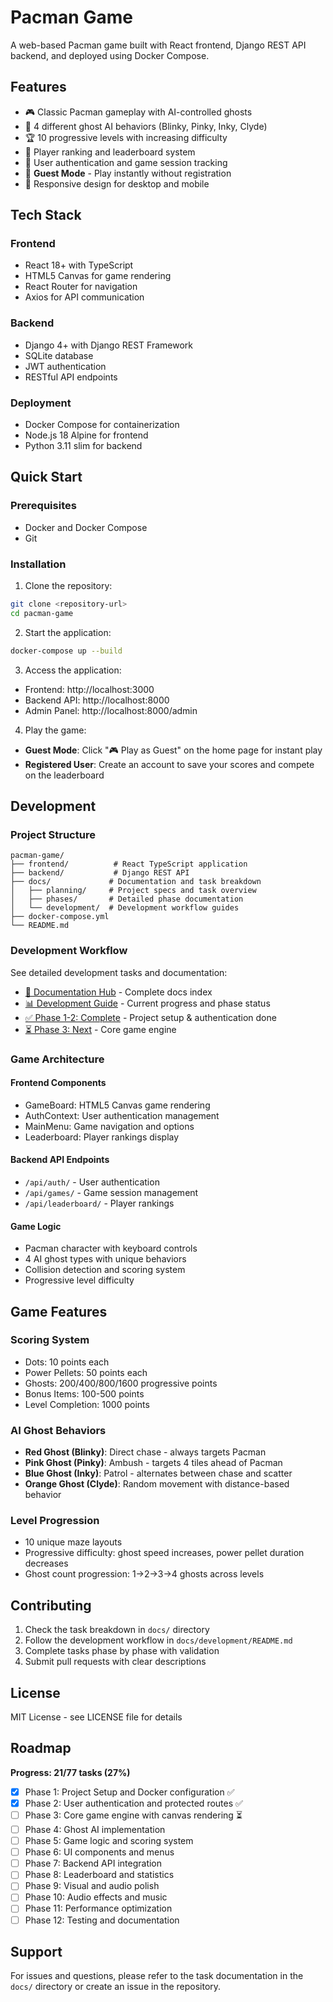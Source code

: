 # Pacman Game

A web-based Pacman game built with React frontend, Django REST API backend, and deployed using Docker Compose.

## Features

- 🎮 Classic Pacman gameplay with AI-controlled ghosts
- 👻 4 different ghost AI behaviors (Blinky, Pinky, Inky, Clyde)
- 🏆 10 progressive levels with increasing difficulty
- 🥇 Player ranking and leaderboard system
- 🔐 User authentication and game session tracking
- 🎯 **Guest Mode** - Play instantly without registration
- 📱 Responsive design for desktop and mobile

## Tech Stack

### Frontend
- React 18+ with TypeScript
- HTML5 Canvas for game rendering
- React Router for navigation
- Axios for API communication

### Backend
- Django 4+ with Django REST Framework
- SQLite database
- JWT authentication
- RESTful API endpoints

### Deployment
- Docker Compose for containerization
- Node.js 18 Alpine for frontend
- Python 3.11 slim for backend

## Quick Start

### Prerequisites
- Docker and Docker Compose
- Git

### Installation

1. Clone the repository:
```bash
git clone <repository-url>
cd pacman-game
```

2. Start the application:
```bash
docker-compose up --build
```

3. Access the application:
- Frontend: http://localhost:3000
- Backend API: http://localhost:8000
- Admin Panel: http://localhost:8000/admin

4. Play the game:
- **Guest Mode**: Click "🎮 Play as Guest" on the home page for instant play
- **Registered User**: Create an account to save your scores and compete on the leaderboard

## Development

### Project Structure
```
pacman-game/
├── frontend/          # React TypeScript application
├── backend/           # Django REST API
├── docs/             # Documentation and task breakdown
│   ├── planning/     # Project specs and task overview
│   ├── phases/       # Detailed phase documentation
│   └── development/  # Development workflow guides
├── docker-compose.yml
└── README.md
```

### Development Workflow

See detailed development tasks and documentation:
- [📖 Documentation Hub](./docs/README.md) - Complete docs index
- [📊 Development Guide](./docs/development/README.md) - Current progress and phase status
- [✅ Phase 1-2: Complete](./docs/phases/) - Project setup & authentication done
- [⏳ Phase 3: Next](./docs/phases/Phase3_CoreGameEngine.md) - Core game engine

### Game Architecture

#### Frontend Components
- GameBoard: HTML5 Canvas game rendering
- AuthContext: User authentication management
- MainMenu: Game navigation and options
- Leaderboard: Player rankings display

#### Backend API Endpoints
- `/api/auth/` - User authentication
- `/api/games/` - Game session management
- `/api/leaderboard/` - Player rankings

#### Game Logic
- Pacman character with keyboard controls
- 4 AI ghost types with unique behaviors
- Collision detection and scoring system
- Progressive level difficulty

## Game Features

### Scoring System
- Dots: 10 points each
- Power Pellets: 50 points each
- Ghosts: 200/400/800/1600 progressive points
- Bonus Items: 100-500 points
- Level Completion: 1000 points

### AI Ghost Behaviors
- **Red Ghost (Blinky)**: Direct chase - always targets Pacman
- **Pink Ghost (Pinky)**: Ambush - targets 4 tiles ahead of Pacman
- **Blue Ghost (Inky)**: Patrol - alternates between chase and scatter
- **Orange Ghost (Clyde)**: Random movement with distance-based behavior

### Level Progression
- 10 unique maze layouts
- Progressive difficulty: ghost speed increases, power pellet duration decreases
- Ghost count progression: 1→2→3→4 ghosts across levels

## Contributing

1. Check the task breakdown in `docs/` directory
2. Follow the development workflow in `docs/development/README.md`
3. Complete tasks phase by phase with validation
4. Submit pull requests with clear descriptions

## License

MIT License - see LICENSE file for details

## Roadmap

**Progress: 21/77 tasks (27%)**

- [x] Phase 1: Project Setup and Docker configuration ✅
- [x] Phase 2: User authentication and protected routes ✅
- [ ] Phase 3: Core game engine with canvas rendering ⏳
- [ ] Phase 4: Ghost AI implementation
- [ ] Phase 5: Game logic and scoring system
- [ ] Phase 6: UI components and menus
- [ ] Phase 7: Backend API integration
- [ ] Phase 8: Leaderboard and statistics
- [ ] Phase 9: Visual and audio polish
- [ ] Phase 10: Audio effects and music
- [ ] Phase 11: Performance optimization
- [ ] Phase 12: Testing and documentation

## Support

For issues and questions, please refer to the task documentation in the `docs/` directory or create an issue in the repository.